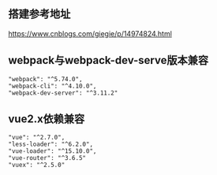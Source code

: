 ## 搭建参考地址
https://www.cnblogs.com/giegie/p/14974824.html
## webpack与webpack-dev-serve版本兼容
    "webpack": "^5.74.0",
    "webpack-cli": "^4.10.0",
    "webpack-dev-server": "^3.11.2"
## vue2.x依赖兼容
    "vue": "^2.7.0",
    "less-loader": "^6.2.0",
    "vue-loader": "^15.10.0",
    "vue-router": "^3.6.5"
    "vuex": "^2.5.0"
